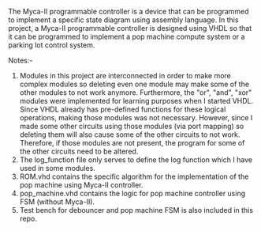 The Myca-II programmable controller is a device that can be programmed to implement a specific state diagram using assembly language.
In this project, a Myca-II programmable controller is designed using VHDL so that it can be programmed to implement a pop machine compute system or a parking lot control system.

Notes:- 

1. Modules in this project are interconnected in order to make more complex modules so deleting even one module may make some of the other modules to not work anymore. Furthermore, the "or", "and", "xor" modules were implemented for learning purposes when I started VHDL. Since VHDL already has pre-defined functions for these logical operations, making those modules was not necessary. However, since I made some other circuits using those modules (via port mapping) so deleting them will also cause some of the other circuits to not work. Therefore, if those modules are not present, the program for some of the other circuits need to be altered.
2. The log_function file only serves to define the log function which I have used in some modules.
3. ROM.vhd contains the specific algorithm for the implementation of the pop machine using Myca-II controller.
4. pop_machine.vhd contains the logic for pop machine controller using FSM (without Myca-II).
5. Test bench for debouncer and pop machine FSM is also included in this repo.
